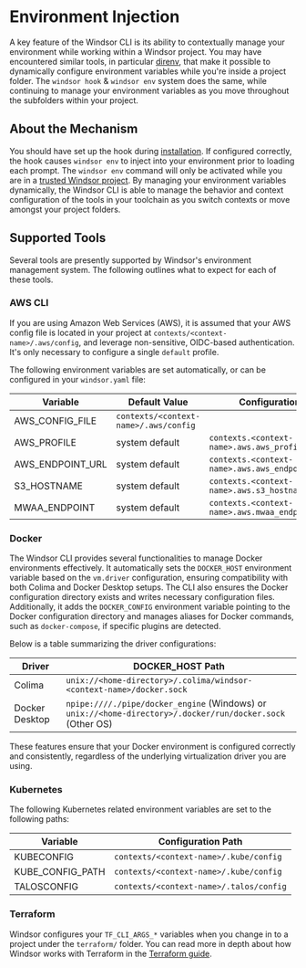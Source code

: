 # Environment Injection
A key feature of the Windsor CLI is its ability to contextually manage your environment while working within a Windsor project. You may have encountered similar tools, in particular [direnv](https://github.com/direnv/direnv), that make it possible to dynamically configure environment variables while you're inside a project folder. The `windsor hook` & `windsor env` system does the same, while continuing to manage your environment variables as you move throughout the subfolders within your project.

## About the Mechanism
You should have set up the hook during [installation](../install/install.md). If configured correctly, the hook causes `windsor env` to inject into your environment prior to loading each prompt. The `windsor env` command will only be activated while you are in a [trusted Windsor project](../security/trusted-folders.md). By managing your environment variables dynamically, the Windsor CLI is able to manage the behavior and context configuration of the tools in your toolchain as you switch contexts or move amongst your project folders.

## Supported Tools
Several tools are presently supported by Windsor's environment management system. The following outlines what to expect for each of these tools.

### AWS CLI
If you are using Amazon Web Services (AWS), it is assumed that your AWS config file is located in your project at `contexts/<context-name>/.aws/config`, and leverage non-sensitive, OIDC-based authentication. It's only necessary to configure a single `default` profile.

The following environment variables are set automatically, or can be configured in your `windsor.yaml` file:

| Variable         | Default Value                          | Configuration                                      |
|------------------|----------------------------------------|----------------------------------------------------|
| AWS_CONFIG_FILE  | `contexts/<context-name>/.aws/config`  |                                                    |
| AWS_PROFILE      | system default                         | `contexts.<context-name>.aws.aws_profile`          |
| AWS_ENDPOINT_URL | system default                         | `contexts.<context-name>.aws.aws_endpoint_url`     |
| S3_HOSTNAME      | system default                         | `contexts.<context-name>.aws.s3_hostname`          |
| MWAA_ENDPOINT    | system default                         | `contexts.<context-name>.aws.mwaa_endpoint`        |

### Docker
The Windsor CLI provides several functionalities to manage Docker environments effectively. It automatically sets the `DOCKER_HOST` environment variable based on the `vm.driver` configuration, ensuring compatibility with both Colima and Docker Desktop setups. The CLI also ensures the Docker configuration directory exists and writes necessary configuration files. Additionally, it adds the `DOCKER_CONFIG` environment variable pointing to the Docker configuration directory and manages aliases for Docker commands, such as `docker-compose`, if specific plugins are detected.

Below is a table summarizing the driver configurations:

| Driver         | DOCKER_HOST Path                                                                 |
|----------------|----------------------------------------------------------------------------------|
| Colima         | `unix://<home-directory>/.colima/windsor-<context-name>/docker.sock`              |
| Docker Desktop | `npipe:////./pipe/docker_engine` (Windows) or `unix://<home-directory>/.docker/run/docker.sock` (Other OS) |

These features ensure that your Docker environment is configured correctly and consistently, regardless of the underlying virtualization driver you are using.

### Kubernetes
The following Kubernetes related environment variables are set to the following paths:

| Variable         | Configuration Path                                        |
|------------------|-----------------------------------------------------------|
| KUBECONFIG       | `contexts/<context-name>/.kube/config`                    |
| KUBE_CONFIG_PATH | `contexts/<context-name>/.kube/config`                    |
| TALOSCONFIG      | `contexts/<context-name>/.talos/config`                   |

### Terraform
Windsor configures your `TF_CLI_ARGS_*` variables when you change in to a project under the `terraform/` folder. You can read more in depth about how Windsor works with Terraform in the [Terraform guide](terraform.md).
